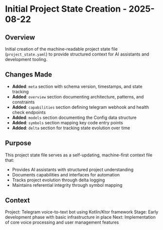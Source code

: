 # Initial Project State Creation - 2025-08-22

## Overview
Initial creation of the machine-readable project state file (`project_state.yaml`) to provide structured context for AI assistants and development tooling.

## Changes Made
- **Added**: `meta` section with schema version, timestamps, and state tracking
- **Added**: `overview` section documenting architecture, patterns, and constraints  
- **Added**: `capabilities` section defining telegram webhook and health check endpoints
- **Added**: `models` section documenting the Config data structure
- **Added**: `symbols` section mapping key code entry points
- **Added**: `delta` section for tracking state evolution over time

## Purpose
This project state file serves as a self-updating, machine-first context file that:
- Provides AI assistants with structured project understanding
- Documents capabilities and interfaces for automation
- Tracks project evolution through delta logging
- Maintains referential integrity through symbol mapping

## Context
Project: Telegram voice-to-text bot using Kotlin/Ktor framework
Stage: Early development phase with basic infrastructure in place
Next: Implementation of core voice processing and user management features